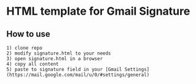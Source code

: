 # HTML template for Gmail Signature

## How to use
    1) clone repo
    2) modify signature.html to your needs
    3) open signature.html in a browser
    4) copy all content
    5) paste to signature field in your [Gmail Settings](https://mail.google.com/mail/u/0/#settings/general)